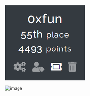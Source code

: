 ![image](https://github.com/x03ee/DeadFaceCTF-2024/blob/main/team.png)

![image](https://cyberhacktics.sfo2.digitaloceanspaces.com/DEADFACECTF2024/dctf24-banner-anim.gif)
